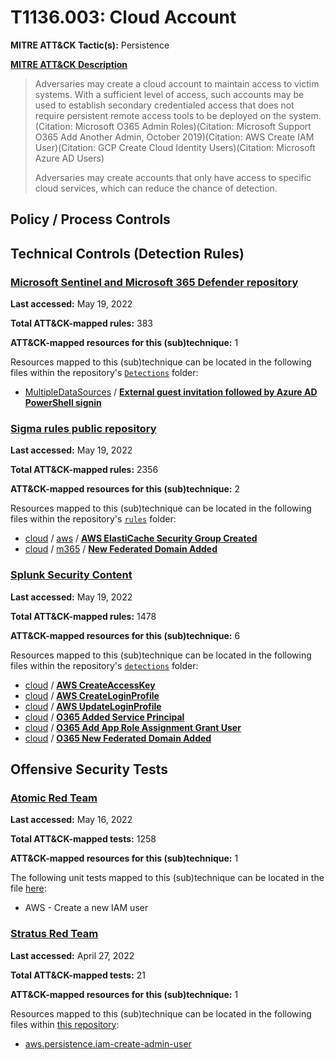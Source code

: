 # T1136.003: Cloud Account
**MITRE ATT&CK Tactic(s):** Persistence

**[MITRE ATT&CK Description](https://attack.mitre.org/techniques/T1136/003)**
<blockquote>Adversaries may create a cloud account to maintain access to victim systems. With a sufficient level of access, such accounts may be used to establish secondary credentialed access that does not require persistent remote access tools to be deployed on the system.(Citation: Microsoft O365 Admin Roles)(Citation: Microsoft Support O365 Add Another Admin, October 2019)(Citation: AWS Create IAM User)(Citation: GCP Create Cloud Identity Users)(Citation: Microsoft Azure AD Users)

Adversaries may create accounts that only have access to specific cloud services, which can reduce the chance of detection.</blockquote>

## Policy / Process Controls
## Technical Controls (Detection Rules)
### [Microsoft Sentinel and Microsoft 365 Defender repository](https://github.com/Azure/Azure-Sentinel)
**Last accessed:** May 19, 2022

**Total ATT&CK-mapped rules:** 383

**ATT&CK-mapped resources for this (sub)technique:** 1

Resources mapped to this (sub)technique can be located in the following files within the repository's <code>[Detections](https://github.com/Azure/Azure-Sentinel/tree/master/Detections)</code> folder:

* [MultipleDataSources](https://github.com/Azure/Azure-Sentinel/tree/master/Detections/MultipleDataSources/) / **[External guest invitation followed by Azure AD PowerShell signin](https://github.com/Azure/Azure-Sentinel/blob/master/Detections/MultipleDataSources/UnusualGuestActivity.yaml)**

### [Sigma rules public repository](https://github.com/SigmaHQ/sigma)
**Last accessed:** May 19, 2022

**Total ATT&CK-mapped rules:** 2356

**ATT&CK-mapped resources for this (sub)technique:** 2

Resources mapped to this (sub)technique can be located in the following files within the repository's <code>[rules](https://github.com/SigmaHQ/sigma/tree/master/rules)</code> folder:

* [cloud](https://github.com/SigmaHQ/sigma/tree/master/rules/cloud/) / [aws](https://github.com/SigmaHQ/sigma/tree/master/rules/cloud/aws/) / **[AWS ElastiCache Security Group Created](https://github.com/SigmaHQ/sigma/blob/master/rules/cloud/aws/aws_elasticache_security_group_created.yml)**
* [cloud](https://github.com/SigmaHQ/sigma/tree/master/rules/cloud/) / [m365](https://github.com/SigmaHQ/sigma/tree/master/rules/cloud/m365/) / **[New Federated Domain Added](https://github.com/SigmaHQ/sigma/blob/master/rules/cloud/m365/microsoft365_new_federated_domain_added.yml)**

### [Splunk Security Content](https://github.com/splunk/security_content)
**Last accessed:** May 19, 2022

**Total ATT&CK-mapped rules:** 1478

**ATT&CK-mapped resources for this (sub)technique:** 6

Resources mapped to this (sub)technique can be located in the following files within the repository's <code>[detections](https://github.com/splunk/security_content/tree/develop/detections)</code> folder:

* [cloud](https://github.com/splunk/security_content/tree/develop/detections/cloud/) / **[AWS CreateAccessKey](https://github.com/splunk/security_content/blob/develop/detections/cloud/aws_createaccesskey.yml)**
* [cloud](https://github.com/splunk/security_content/tree/develop/detections/cloud/) / **[AWS CreateLoginProfile](https://github.com/splunk/security_content/blob/develop/detections/cloud/aws_createloginprofile.yml)**
* [cloud](https://github.com/splunk/security_content/tree/develop/detections/cloud/) / **[AWS UpdateLoginProfile](https://github.com/splunk/security_content/blob/develop/detections/cloud/aws_updateloginprofile.yml)**
* [cloud](https://github.com/splunk/security_content/tree/develop/detections/cloud/) / **[O365 Added Service Principal](https://github.com/splunk/security_content/blob/develop/detections/cloud/o365_added_service_principal.yml)**
* [cloud](https://github.com/splunk/security_content/tree/develop/detections/cloud/) / **[O365 Add App Role Assignment Grant User](https://github.com/splunk/security_content/blob/develop/detections/cloud/o365_add_app_role_assignment_grant_user.yml)**
* [cloud](https://github.com/splunk/security_content/tree/develop/detections/cloud/) / **[O365 New Federated Domain Added](https://github.com/splunk/security_content/blob/develop/detections/cloud/o365_new_federated_domain_added.yml)**


## Offensive Security Tests
### [Atomic Red Team](https://github.com/redcanaryco/atomic-red-team)
**Last accessed:** May 16, 2022

**Total ATT&CK-mapped tests:** 1258

**ATT&CK-mapped resources for this (sub)technique:** 1

The following unit tests mapped to this (sub)technique can be located in the file [here](https://github.com/redcanaryco/atomic-red-team/tree/master/atomics/T1136.003/T1136.003.yaml):

* AWS - Create a new IAM user

### [Stratus Red Team](https://github.com/DataDog/stratus-red-team/)
**Last accessed:** April 27, 2022

**Total ATT&CK-mapped tests:** 21

**ATT&CK-mapped resources for this (sub)technique:** 1

Resources mapped to this (sub)technique can be located in the following files within [this repository](https://stratus-red-team.cloud/attack-techniques/):

* [aws.persistence.iam-create-admin-user](https://stratus-red-team.cloud/attack-techniques/aws/aws.persistence.iam-create-admin-user/)


